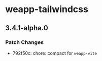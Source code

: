 # weapp-tailwindcss

## 3.4.1-alpha.0

### Patch Changes

- 792f50c: chore: compact for `weapp-vite`
